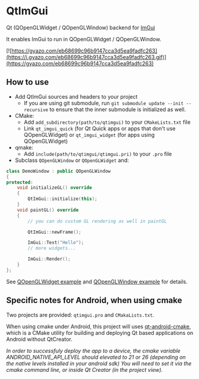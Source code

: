 # QtImGui

Qt (QOpenGLWidget / QOpenGLWindow) backend for [ImGui](https://github.com/ocornut/imgui)

It enables ImGui to run in QOpenGLWidget / QOpenGLWindow.

[![https://gyazo.com/eb68699c96b9147cca3d5ea9fadfc263](https://i.gyazo.com/eb68699c96b9147cca3d5ea9fadfc263.gif)](https://gyazo.com/eb68699c96b9147cca3d5ea9fadfc263)

## How to use

* Add QtImGui sources and headers to your project
  * If you are using git submodule, run `git submodule update --init --recursive` to ensure that the inner submodule is initialized as well.
* CMake:
  * Add `add_subdirectory(path/to/qtimgui)` to your `CMakeLists.txt` file
  * Link `qt_imgui_quick` (for Qt Quick apps or apps that don't use QOpenGLWidget) or `qt_imgui_widget` (for apps using QOpenGLWidget)
* qmake:
  * Add `include(path/to/qtimgui/qtimgui.pri)` to your `.pro` file
* Subclass `QOpenGLWindow` or `QOpenGLWidget` and:

```cpp
class DemoWindow : public QOpenGLWindow
{
protected:
    void initializeGL() override
    {
        QtImGui::initialize(this);
    }
    void paintGL() override
    {
        // you can do custom GL rendering as well in paintGL

        QtImGui::newFrame();

        ImGui::Text("Hello");
        // more widgets...

        ImGui::Render();
    }
};
```

See [QOpenGLWidget example](example/widget) and [QOpenGLWindow example](/example/window) for details.

## Specific notes for Android, when using cmake

Two projects are provided: `qtimgui.pro` and `CMakaLists.txt`.

When using cmake under Android, this project will uses [qt-android-cmake](https://github.com/LaurentGomila/qt-android-cmake), which is a CMake utility for building and deploying Qt based applications on Android without QtCreator.

*In order to successfuly deploy the app to a device, the cmake variable ANDROID_NATIVE_API_LEVEL should elevated to 21 or 26 (depending on the native levels installed in your android sdk)
 You will need to set it via the cmake command line, or inside Qt Creator (in the project view).*

